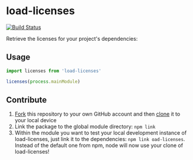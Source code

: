 # load-licenses

[![Build Status](https://travis-ci.org/zeit/load-licenses.svg?branch=master)](https://travis-ci.org/zeit/load-licenses)

Retrieve the licenses for your project's dependencies:

## Usage

```js
import licenses from 'load-licenses'

licenses(process.mainModule)
```

## Contribute

1. [Fork](https://help.github.com/articles/fork-a-repo/) this repository to your own GitHub account and then [clone](https://help.github.com/articles/cloning-a-repository/) it to your local device
2. Link the package to the global module directory: `npm link`
3. Within the module you want to test your local development instance of load-licenses, just link it to the dependencies: `npm link oad-licenses`. Instead of the default one from npm, node will now use your clone of load-licenses!
